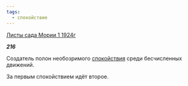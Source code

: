 ```yaml
---
tags:
  - спокойствие
---
```

[Листы сада Мории 1 1924г](https://127.0.0.1:4002/agni/1924)

___216___

Создатель полон необозримого [спокойствия](../../../tags/#[спокойствие](../../../tags/#спокойствие)) среди бесчисленных движений.   

За первым спокойствием идёт второе.   

